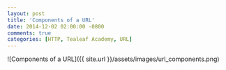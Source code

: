 ```yaml
---
layout: post
title: 'Components of a URL'
date: 2014-12-02 02:00:00 -0800
comments: true
categories: [HTTP, Tealeaf Academy, URL]
---
```


![Components of a URL]({{ site.url }}/assets/images/url_components.png)
